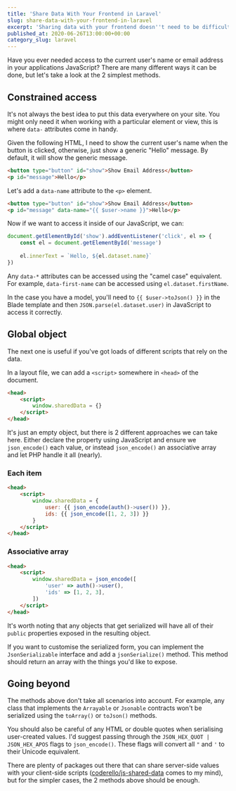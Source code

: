 ```yaml
---
title: 'Share Data With Your Frontend in Laravel'
slug: share-data-with-your-frontend-in-laravel
excerpt: 'Sharing data with your frontend doesn''t need to be difficult, let''s look at a couple of way of doing it.'
published_at: 2020-06-26T13:00:00+00:00
category_slug: laravel
---
```

Have you ever needed access to the current user's name or email address in your applications JavaScript? There are many different ways it can be done, but let's take a look at the 2 simplest methods.

## Constrained access

It's not always the best idea to put this data everywhere on your site. You might only need it when working with a particular element or view, this is where `data-` attributes come in handy.

Given the following HTML, I need to show the current user's name when the button is clicked, otherwise, just show a generic "Hello" message. By default, it will show the generic message.

```html
<button type="button" id="show">Show Email Address</button>
<p id="message">Hello</p>
```

Let's add a `data-name` attribute to the `<p>` element.

```html
<button type="button" id="show">Show Email Address</button>
<p id="message" data-name="{{ $user->name }}">Hello</p>
```

Now if we want to access it inside of our JavaScript, we can:

```js
document.getElementById('show').addEventListener('click', el => {
    const el = document.getElementById('message')
    
    el.innerText = `Hello, ${el.dataset.name}`
})
```

Any `data-*` attributes can be accessed using the "camel case" equivalent. For example, `data-first-name` can be accessed using `el.dataset.firstName`.

In the case you have a model, you'll need to `{{ $user->toJson() }}` in the Blade template and then `JSON.parse(el.dataset.user)` in JavaScript to access it correctly.

## Global object

The next one is useful if you've got loads of different scripts that rely on the data.

In a layout file, we can add a `<script>` somewhere in `<head>` of the document.

```html
<head>
    <script>
        window.sharedData = {}
    </script>
</head>
```

It's just an empty object, but there is 2 different approaches we can take here. Either declare the property using JavaScript and ensure we `json_encode()` each value, or instead `json_encode()` an associative array and let PHP handle it all (nearly).

### Each item

```html
<head>
    <script>
        window.sharedData = {
            user: {{ json_encode(auth()->user()) }},
            ids: {{ json_encode([1, 2, 3]) }}
        }
    </script>
</head>
```

### Associative array

```html
<head>
    <script>
        window.sharedData = json_encode([
            'user' => auth()->user(),
            'ids' => [1, 2, 3],
        ])
    </script>
</head>
```

It's worth noting that any objects that get serialized will have all of their `public` properties exposed in the resulting object.

If you want to customise the serialized form, you can implement the `JsonSerializable` interface and add a `jsonSerialize()` method. This method should return an array with the things you'd like to expose.

## Going beyond

The methods above don't take all scenarios into account. For example, any class that implements the `Arrayable` or `Jsonable` contracts won't be serialized using the `toArray()` or `toJson()` methods.

You should also be careful of any HTML or double quotes when serialising user-created values. I'd suggest passing through the `JSON_HEX_QUOT | JSON_HEX_APOS` flags to `json_encode()`. These flags will convert all `"` and `'` to their Unicode equivalent.

There are plenty of packages out there that can share server-side values with your client-side scripts ([coderello/js-shared-data](https://github.com/coderello/js-shared-data) comes to my mind), but for the simpler cases, the 2 methods above should be enough.